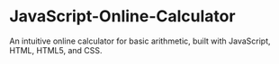 # JavaScript-Online-Calculator
An intuitive online calculator for basic arithmetic, built with JavaScript, HTML, HTML5, and CSS.
